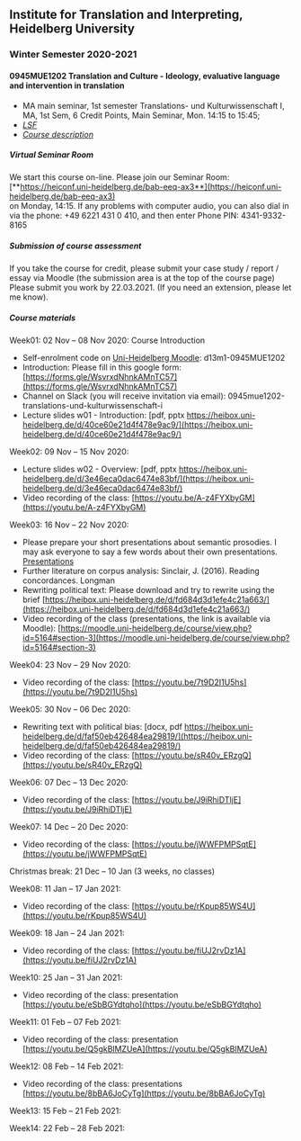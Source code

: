 ## Institute for Translation and Interpreting, Heidelberg University
### Winter Semester 2020-2021
#### 0945MUE1202 Translation and Culture - Ideology, evaluative language and intervention in translation
- MA main seminar, 1st semester  Translations- und Kulturwissenschaft I, MA, 1st Sem, 6 Credit Points, Main Seminar, Mon.	14:15 to 15:45;
- [*LSF*](https://lsf.uni-heidelberg.de/qisserver/rds?state=verpublish&status=init&vmfile=no&publishid=323890&moduleCall=webInfo&publishConfFile=webInfo&publishSubDir=veranstaltung)
- [*Course description*](../teach2020-21-WS.md#0945MUE1202)

##### Virtual Seminar Room

We start this course on-line. Please join our Seminar Room:  
[**https://heiconf.uni-heidelberg.de/bab-eeq-ax3**](https://heiconf.uni-heidelberg.de/bab-eeq-ax3)  
on Monday, 14:15. If any problems with computer audio, you can also dial in via the phone: +49 6221 431 0 410, and then enter Phone PIN: 4341-9332-8165

##### Submission of course assessment

If you take the course for credit, please submit your case study / report / essay via Moodle (the submission area is at the top of the course page)
Please submit you work by 22.03.2021. (If you need an extension, please let me know).

##### Course materials

Week01: 02 Nov – 08 Nov 2020: Course Introduction  
- Self-enrolment code on [Uni-Heidelberg Moodle](https://moodle.uni-heidelberg.de/): d13m1-0945MUE1202
- Introduction: Please fill in this google form: [https://forms.gle/WsvrxdNhnkAMnTC57](https://forms.gle/WsvrxdNhnkAMnTC57)
- Channel on Slack (you will receive invitation via email): 0945mue1202-translations-und-kulturwissenschaft-i
- Lecture slides w01 - Introduction: [pdf, pptx https://heibox.uni-heidelberg.de/d/40ce60e21d4f478e9ac9/](https://heibox.uni-heidelberg.de/d/40ce60e21d4f478e9ac9/)

Week02: 09 Nov – 15 Nov 2020:
- Lecture slides w02 - Overview: [pdf, pptx https://heibox.uni-heidelberg.de/d/3e46eca0dac6474e83bf/](https://heibox.uni-heidelberg.de/d/3e46eca0dac6474e83bf/)
- Video recording of the class: [https://youtu.be/A-z4FYXbyGM](https://youtu.be/A-z4FYXbyGM)

Week03: 16 Nov – 22 Nov 2020:
- Please prepare your short presentations about semantic prosodies. I may ask everyone to say a few words about their own presentations. [Presentations](https://heibox.uni-heidelberg.de/d/ea87e2db464d42a1bec5/)
- Further literature on corpus analysis: Sinclair, J. (2016). Reading concordances. Longman
- Rewriting political text: Please download and try to rewrite using the brief [https://heibox.uni-heidelberg.de/d/fd684d3d1efe4c21a663/](https://heibox.uni-heidelberg.de/d/fd684d3d1efe4c21a663/)
- Video recording of the class (presentations, the link is available via Moodle): [https://moodle.uni-heidelberg.de/course/view.php?id=5164#section-3](https://moodle.uni-heidelberg.de/course/view.php?id=5164#section-3)

Week04: 23 Nov – 29 Nov 2020:
- Video recording of the class: [https://youtu.be/7t9D2I1U5hs](https://youtu.be/7t9D2I1U5hs)

Week05: 30 Nov – 06 Dec 2020:
- Rewriting text with political bias: [docx, pdf https://heibox.uni-heidelberg.de/d/faf50eb426484ea29819/](https://heibox.uni-heidelberg.de/d/faf50eb426484ea29819/)
- Video recording of the class: [https://youtu.be/sR40v_ERzgQ](https://youtu.be/sR40v_ERzgQ)

Week06: 07 Dec – 13 Dec 2020:
- Video recording of the class: [https://youtu.be/J9iRhiDTljE](https://youtu.be/J9iRhiDTljE)

Week07: 14 Dec – 20 Dec 2020:
- Video recording of the class: [https://youtu.be/jWWFPMPSqtE](https://youtu.be/jWWFPMPSqtE)

Christmas break: 21 Dec – 10 Jan (3 weeks, no classes)  

Week08: 11 Jan – 17 Jan 2021:
- Video recording of the class: [https://youtu.be/rKpup85WS4U](https://youtu.be/rKpup85WS4U)

Week09: 18 Jan – 24 Jan 2021:
- Video recording of the class: [https://youtu.be/fiUJ2rvDz1A](https://youtu.be/fiUJ2rvDz1A)

Week10: 25 Jan – 31 Jan 2021:
- Video recording of the class: presentation [https://youtu.be/eSbBGYdtqho](https://youtu.be/eSbBGYdtqho)

Week11: 01 Feb – 07 Feb 2021:   
- Video recording of the class: presentation [https://youtu.be/Q5gkBlMZUeA](https://youtu.be/Q5gkBlMZUeA)

Week12: 08 Feb – 14 Feb 2021:
- Video recording of the class: presentations [https://youtu.be/8bBA6JoCyTg](https://youtu.be/8bBA6JoCyTg)


Week13: 15 Feb – 21 Feb 2021:

Week14: 22 Feb – 28 Feb 2021:
